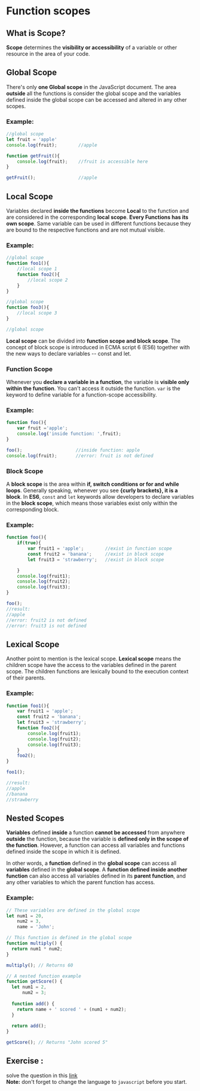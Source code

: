 # Function scopes

## What is Scope?
**Scope** determines the **visibility or accessibility** of a variable or other resource in the area of your code.

## Global Scope
There's only **one Global scope** in the JavaScript document. The area **outside** all the functions is consider the global scope and the variables defined inside the global scope can be accessed and altered in any other scopes.

### Example:

```javascript 
//global scope
let fruit = 'apple'
console.log(fruit);        //apple

function getFruit(){
    console.log(fruit);    //fruit is accessible here
}

getFruit();                //apple
```

## Local Scope
Variables declared **inside the functions** become **Local** to the function and are considered in the corresponding **local scope**. **Every Functions has its own scope**. Same variable can be used in different functions because they are bound to the respective functions and are not mutual visible.

### Example: 

```javascript 
//global scope
function foo1(){
    //local scope 1
    function foo2(){
        //local scope 2
    }
}

//global scope
function foo3(){
    //local scope 3
}

//global scope
```

**Local scope** can be divided into **function scope and block scope**. The concept of block scope is introduced in ECMA script 6 (ES6) together with the new ways to declare variables -- const and let.

### Function Scope 
Whenever you **declare a variable in a function**, the variable is **visible only within the function**. You can't access it outside the function. `var` is the keyword to define variable for a function-scope accessibility.

### Example:

```javascript
function foo(){
    var fruit ='apple';
    console.log('inside function: ',fruit);
}

foo();                    //inside function: apple
console.log(fruit);       //error: fruit is not defined
```

### Block Scope 

A **block scope** is the area within **if, switch conditions or for and while loops**. Generally speaking, whenever you see **{curly brackets}, it is a block**. In **ES6**, `const` and `let` keywords allow developers to declare variables in the **block scope**, which means those variables exist only within the corresponding block.

### Example:

```javascript 
function foo(){
    if(true){
        var fruit1 = 'apple';        //exist in function scope
        const fruit2 = 'banana';     //exist in block scope
        let fruit3 = 'strawberry';   //exist in block scope

    }
    console.log(fruit1);
    console.log(fruit2);
    console.log(fruit3);
}

foo();
//result:
//apple
//error: fruit2 is not defined
//error: fruit3 is not defined
```
## Lexical Scope 
Another point to mention is the lexical scope. **Lexical scope** means the children scope have the access to the variables defined in the parent scope. The children functions are lexically bound to the execution context of their parents.

### Example:

```javascript
function foo1(){
    var fruit1 = 'apple';        
    const fruit2 = 'banana';     
    let fruit3 = 'strawberry';
    function foo2(){
        console.log(fruit1);
        console.log(fruit2);
        console.log(fruit3);
    }
    foo2();
}

foo1();

//result:
//apple
//banana
//strawberry

``` 
## Nested Scopes 

**Variables** defined **inside** a function **cannot be accessed** from anywhere **outside** the function, because the variable is **defined only in the scope of the function**. However, a function can access all variables and functions defined inside the scope in which it is defined.

In other words, a **function** defined in the **global scope** can access all **variables** defined in the **global scope**. A **function defined inside another function** can also access all variables defined in its **parent function**, and any other variables to which the parent function has access.

### Example:

```javascript
// These variables are defined in the global scope
let num1 = 20,
    num2 = 3,
    name = 'John';

// This function is defined in the global scope
function multiply() {
  return num1 * num2;
}

multiply(); // Returns 60

// A nested function example
function getScore() {
  let num1 = 2,
      num2 = 3;
  
  function add() {
    return name + ' scored ' + (num1 + num2);
  }
  
  return add();
}

getScore(); // Returns "John scored 5"
```
## Exercise :
solve the question in this [link](https://leetcode.com/problems/reverse-only-letters/ )    
**Note:** 
don't forget to change the language to `javascript` before you start.
